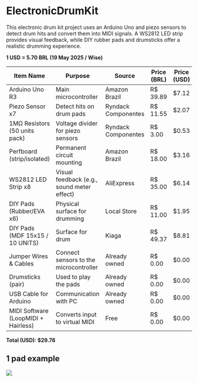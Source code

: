# ElectronicDrumKit
This electronic drum kit project uses an Arduino Uno and piezo sensors to detect drum hits and convert them into MIDI signals. A WS2812 LED strip provides visual feedback, while DIY rubber pads and drumsticks offer a realistic drumming experience.

<b>1 USD = 5.70 BRL (19 May 2025 / Wise)</b>

| Item Name                           | Purpose                                    | Source              | Price (BRL) | Price (USD) | Total (USD) |
| ----------------------------------- | ------------------------------------------ | ------------------- | ----------- | ----------- | ----------- |
| Arduino Uno R3                      | Main microcontroller                       | Amazon Brazil       | R\$ 39.89   | \$7.12      | \$7.12      |
| Piezo Sensor x7                     | Detect hits on drum pads                   | Ryndack Componentes | R\$ 11.55   | \$2.07      | \$2.07      |
| 1MΩ Resistors (50 units pack)       | Voltage divider for piezo sensors          | Ryndack Componentes | R\$ 3.00    | \$0.53      | \$0.53      |
| Perfboard (strip/isolated)          | Permanent circuit mounting                 | Amazon Brazil       | R\$ 18.00   | \$3.16      | \$3.16      |
| WS2812 LED Strip x8                 | Visual feedback (e.g., sound meter effect) | AliExpress          | R\$ 35.00   | \$6.14      | \$6.14      |
| DIY Pads (Rubber/EVA x6)            | Physical surface for drumming              | Local Store         | R\$ 11.00   | \$1.95      | \$1.95      |
| DIY Pads (MDF 15x15 / 10 UNITS)     | Surface for drum                           | Kiaga               | R\$ 49.37   | \$8.81      | \$8.81      |
| Jumper Wires & Cables               | Connect sensors to the microcontroller     | Already owned       | R\$ 0.00    | \$0.00      | \$0.00      |
| Drumsticks (pair)                   | Used to play the pads                      | Already owned       | R\$ 0.00    | \$0.00      | \$0.00      |
| USB Cable for Arduino               | Communication with PC                      | Already owned       | R\$ 0.00    | \$0.00      | \$0.00      |
| MIDI Software (LoopMIDI + Hairless) | Converts input to virtual MIDI             | Free                | R\$ 0.00    | \$0.00      | \$0.00      |

<b>Total (USD): \$29.78</b>

## 1 pad example

![](https://hc-cdn.hel1.your-objectstorage.com/s/v3/7198c73e268af0c23cfe385b9cd308b138cd9b11_image.png)